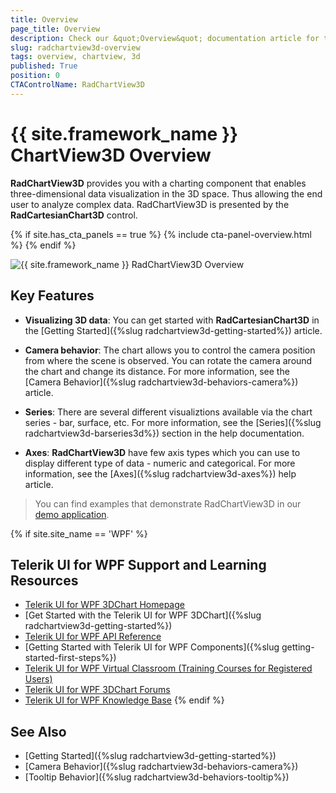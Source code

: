 ```yaml
---
title: Overview
page_title: Overview
description: Check our &quot;Overview&quot; documentation article for the RadChartView3D {{ site.framework_name }} control.
slug: radchartview3d-overview
tags: overview, chartview, 3d
published: True
position: 0
CTAControlName: RadChartView3D
---
```


# {{ site.framework_name }} ChartView3D Overview

__RadChartView3D__ provides you with a charting component that enables three-dimensional data visualization in the 3D space. Thus allowing the end user to analyze complex data. RadChartView3D is presented by the __RadCartesianChart3D__ control.

{% if site.has_cta_panels == true %}
{% include cta-panel-overview.html %}
{% endif %}

![{{ site.framework_name }} RadChartView3D Overview](images/radchartview-3d-overview-0.png)

## Key Features

* __Visualizing 3D data__: You can get started with __RadCartesianChart3D__ in the [Getting Started]({%slug radchartview3d-getting-started%}) article.

* __Camera behavior__: The chart allows you to control the camera position from where the scene is observed. You can rotate the camera around the chart and change its distance. For more information, see the [Camera Behavior]({%slug radchartview3d-behaviors-camera%}) article.

* __Series__: There are several different visualiztions available via the chart series - bar, surface, etc. For more information, see the [Series]({%slug radchartview3d-barseries3d%}) section in the help documentation.

* __Axes__: __RadChartView3D__ have few axis types which you can use to display different type of data - numeric and categorical. For more information, see the [Axes]({%slug radchartview3d-axes%}) help article.

>You can find examples that demonstrate RadChartView3D in our [demo application](https://demos.telerik.com/wpf/).

{% if site.site_name == 'WPF' %}
## Telerik UI for WPF Support and Learning Resources

* [Telerik UI for WPF 3DChart Homepage](https://www.telerik.com/products/wpf/3d-chart.aspx)
* [Get Started with the Telerik UI for WPF 3DChart]({%slug radchartview3d-getting-started%})
* [Telerik UI for WPF API Reference](https://docs.telerik.com/devtools/wpf/api/)
* [Getting Started with Telerik UI for WPF Components]({%slug getting-started-first-steps%})
* [Telerik UI for WPF Virtual Classroom (Training Courses for Registered Users)](https://learn.telerik.com/learn/course/external/view/elearning/16/telerik-ui-for-wpf) 
* [Telerik UI for WPF 3DChart Forums](https://www.telerik.com/forums/wpf)
* [Telerik UI for WPF Knowledge Base](https://docs.telerik.com/devtools/wpf/knowledge-base)
{% endif %}

## See Also  

* [Getting Started]({%slug radchartview3d-getting-started%})
* [Camera Behavior]({%slug radchartview3d-behaviors-camera%})
* [Tooltip Behavior]({%slug radchartview3d-behaviors-tooltip%})

